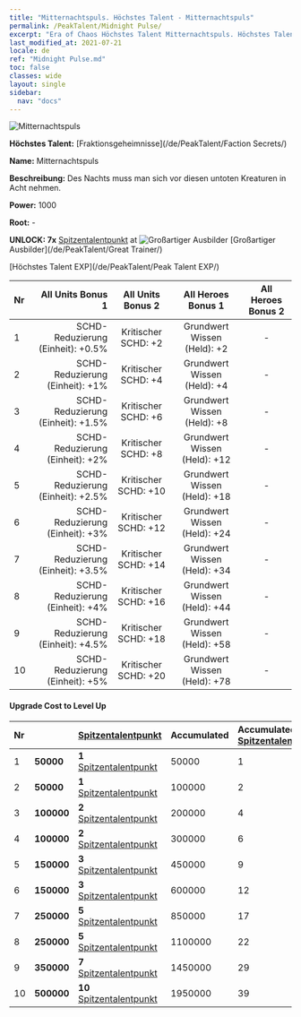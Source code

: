 ```yaml
---
title: "Mitternachtspuls. Höchstes Talent - Mitternachtspuls"
permalink: /PeakTalent/Midnight Pulse/
excerpt: "Era of Chaos Höchstes Talent Mitternachtspuls. Höchstes Talent Mitternachtspuls. Mitternachtspuls"
last_modified_at: 2021-07-21
locale: de
ref: "Midnight Pulse.md"
toc: false
classes: wide
layout: single
sidebar:
  nav: "docs"
---
```


  ![Mitternachtspuls](/images/pt/talent_3009.png)

  **Höchstes Talent:** [Fraktionsgeheimnisse](/de/PeakTalent/Faction Secrets/)

  **Name:** Mitternachtspuls

  **Beschreibung:** Des Nachts muss man sich vor diesen untoten Kreaturen in Acht nehmen.

  **Power:** 1000

  **Root:** -

  **UNLOCK: 7x** [Spitzentalentpunkt](/ItemsDE/con_934/) at ![Großartiger Ausbilder](/images/pt/talent_3001.png) [Großartiger Ausbilder](/de/PeakTalent/Great Trainer/)

  [Höchstes Talent EXP](/de/PeakTalent/Peak Talent EXP/)

  | Nr | All Units Bonus 1 | All Units Bonus 2 | All Heroes Bonus 1 | All Heroes Bonus 2 |
  |:---|--------------:|:-------------:|:-------------:|:-------------:|
  | 1 | SCHD-Reduzierung (Einheit): +0.5% | Kritischer SCHD: +2 | Grundwert Wissen (Held): +2 | - |
  | 2 | SCHD-Reduzierung (Einheit): +1% | Kritischer SCHD: +4 | Grundwert Wissen (Held): +4 | - |
  | 3 | SCHD-Reduzierung (Einheit): +1.5% | Kritischer SCHD: +6 | Grundwert Wissen (Held): +8 | - |
  | 4 | SCHD-Reduzierung (Einheit): +2% | Kritischer SCHD: +8 | Grundwert Wissen (Held): +12 | - |
  | 5 | SCHD-Reduzierung (Einheit): +2.5% | Kritischer SCHD: +10 | Grundwert Wissen (Held): +18 | - |
  | 6 | SCHD-Reduzierung (Einheit): +3% | Kritischer SCHD: +12 | Grundwert Wissen (Held): +24 | - |
  | 7 | SCHD-Reduzierung (Einheit): +3.5% | Kritischer SCHD: +14 | Grundwert Wissen (Held): +34 | - |
  | 8 | SCHD-Reduzierung (Einheit): +4% | Kritischer SCHD: +16 | Grundwert Wissen (Held): +44 | - |
  | 9 | SCHD-Reduzierung (Einheit): +4.5% | Kritischer SCHD: +18 | Grundwert Wissen (Held): +58 | - |
  | 10 | SCHD-Reduzierung (Einheit): +5% | Kritischer SCHD: +20 | Grundwert Wissen (Held): +78 | - |


#### Upgrade Cost to Level Up

  | Nr | <i class="fas fa-coins"/> | [Spitzentalentpunkt](/ItemsDE/con_934/) | Accumulated <i class="fas fa-coins"/> | Accumulated [Spitzentalentpunkt](/ItemsDE/con_934/) |
  |:---|:--------------|:-------------|:-------------|:-------------|
  | 1 | **50000** | **1** [Spitzentalentpunkt](/ItemsDE/con_934/) | 50000 | 1 |
  | 2 | **50000** | **1** [Spitzentalentpunkt](/ItemsDE/con_934/) | 100000 | 2 |
  | 3 | **100000** | **2** [Spitzentalentpunkt](/ItemsDE/con_934/) | 200000 | 4 |
  | 4 | **100000** | **2** [Spitzentalentpunkt](/ItemsDE/con_934/) | 300000 | 6 |
  | 5 | **150000** | **3** [Spitzentalentpunkt](/ItemsDE/con_934/) | 450000 | 9 |
  | 6 | **150000** | **3** [Spitzentalentpunkt](/ItemsDE/con_934/) | 600000 | 12 |
  | 7 | **250000** | **5** [Spitzentalentpunkt](/ItemsDE/con_934/) | 850000 | 17 |
  | 8 | **250000** | **5** [Spitzentalentpunkt](/ItemsDE/con_934/) | 1100000 | 22 |
  | 9 | **350000** | **7** [Spitzentalentpunkt](/ItemsDE/con_934/) | 1450000 | 29 |
  | 10 | **500000** | **10** [Spitzentalentpunkt](/ItemsDE/con_934/) | 1950000 | 39 |
